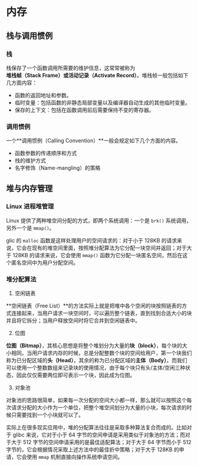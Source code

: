# 内存

## 栈与调用惯例

### 栈

栈保存了一个函数调用所需要的维护信息，这常常被称为**堆栈帧（Stack Frame）**或**活动记录（Activate Record）**。堆栈帧一般包括如下几方面内容：

- 函数的返回地址和参数。
- 临时变量：包括函数的非静态局部变量以及编译器自动生成的其他临时变量。
- 保存的上下文：包括在函数调用前后需要保持不变的寄存器。

### 调用惯例

一个**调用惯例（Calling Convention）**一般会规定如下几个方面的内容。

- 函数参数的传递顺序和方式
- 栈的维护方式
- 名字修饰（Name-mangling）的策略

## 堆与内存管理

### Linux 进程堆管理

Linux 提供了两种堆空间分配的方式，即两个系统调用：一个是 `brk()` 系统调用，另外一个是 `mmap()`。

glic 的 `malloc` 函数是这样处理用户的空间请求的：对于小于 128KB 的请求来说，它会在现有的堆空间里面，按照堆分配算法为它分配一块空间并返回；对于大于 128KB 的请求来说，它会使用 `mmap()` 函数为它分配一块匿名空间，然后在这个匿名空间中为用户分配空间。

### 堆分配算法

1. 空闲链表

**空闲链表（Free List）**的方法实际上就是把堆中各个空闲的块按照链表的方式连接起来，当用户请求一块空间时，可以遍历整个链表，直到找到合适大小的块并且将它拆分；当用户释放空间时将它合并到空闲链表中。

2. 位图

**位图（Bitmap）**，其核心思想是将整个堆划分为大量的**块（block）**，每个块的大小相同。当用户请求内存的时候，总是分配整数个块的空间给用户，第一个块我们称为已分配区域的**头（Head）**，其余的称为已分配区域的**主体（Body）**。而我们可以使用一个整数数组来记录块的使用情况，由于每个块只有头/主体/空闲三种状态，因此仅仅需要两位即可表示一个块，因此成为位图。

3. 对象池

对象池的思路很简单，如果每一次分配的空间大小都一样，那么就可以按照这个每次请求分配的大小作为一个单位，把整个堆空间划分为大量的小块，每次请求的时候只需要找到一个小块就可以了。

实际上在很多现实应用中，堆的分配算法往往是采取多种算法复合而成的。比如对于 glibc 来说，它对于小于 64 字节的空间申请是采用类似于对象池的方法；而对于大于 512 字节的空间申请采用的是最佳适配算法；对于大于 64 字节而小于 512 字节的，它会根据情况采取上述方法中的最佳折中策略；对于大于 128KB 的申请，它会使用 `mmap` 机制直接向操作系统申请空间。
